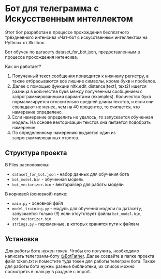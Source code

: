 # Бот для телеграмма с Искусственным интеллектом

Этот бот разработан в процессе прохождения бесплатного трёхдневного интенсива «Чат-бот с искусственным интеллектом на Python» от Skillbox.

Бот обучен по датасету dataset_for_bot.json, предоставленным в процессе прохождения интенсива.

Как он работает?
1. Полученный текст сообщения приводится к нижнему регистру, а также отбрасываются все лишние символы, кроме букв и пробелов.
2. Далее с помощью функции nltk.edit_distance(text1, text2) ищется разница в количестве букв между полученным сообщением с запрограммированными вариантами (examples). Количество букв нормализируется относительно средней длины текстов, и если они совпадают не менее, чем на 40 процентов, то считается, что намерение определено.
3. Если намерение определить не удалось, то запускается обученная модель. На основе векторизации текстов она пытается подобрать намерение.
4. По определенному намерению выдается один из запрограммированных ответов.

## Структура проекта

В Files расположены:
* `dataset_for_bot.json` - набор данных для обучения бота
* `bot_model.bin` - обученная модель
* `bot_vectorizer.bin` - векторайзер для работы модели

В корневой (основной) папке:
* `main.py` - основной файл
* `model_training.py` - модуль для обучения модели по датасету, запускается только (!!) если отсутствует файлы `bot_model.bin`, `bot_vectorizer.bin`
* `strings.py` - переменные, в которых хранятся пути к файлам

## Установка

Для работы бота нужен токен. Чтобы его получить, необходимо написать телеграмм-боту [@BotFather](https://t.me/BotFather).
Далее создайте в папке проекта файл token.txt и поместите туда токен для работы телеграм бота.
Также для работы бота нужны разные библиотеки, их список можно посмотреть в main.py в разделе с import.

